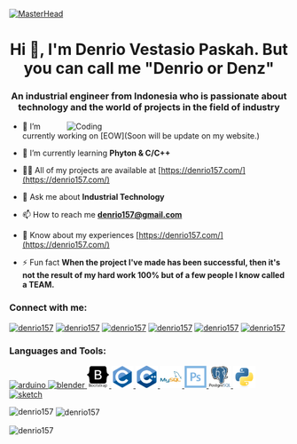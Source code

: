 [![MasterHead](https://i.postimg.cc/gJ7TQH3P/giphy-downsized-large.gif)](https://denrio157.com)
<h1 align="center">Hi 👋, I'm Denrio Vestasio Paskah.
  But you can call me "Denrio or Denz"</h1>
<h3 align="center">An industrial engineer from Indonesia who is passionate about technology and the world of projects in the field of industry</h3>
<img align="right" alt="Coding" width="400" src="https://clipart-library.com/images_k/construction-worker-silhouette-vector/construction-worker-silhouette-vector-4.png">



- 🔭 I’m currently working on [EOW](Soon will be update on my website.)

- 🌱 I’m currently learning **Phyton & C/C++**

- 👨‍💻 All of my projects are available at [https://denrio157.com/](https://denrio157.com/)

- 💬 Ask me about **Industrial Technology**

- 📫 How to reach me **denrio157@gmail.com**

- 📄 Know about my experiences [https://denrio157.com/](https://denrio157.com/)

- ⚡ Fun fact **When the project I've made has been successful, then it's not the result of my hard work 100% but of a few people I know called a TEAM.**

<h3 align="left">Connect with me:</h3>
<p align="left">
<a href="https://twitter.com/denrio157" target="blank"><img align="center" src="https://raw.githubusercontent.com/rahuldkjain/github-profile-readme-generator/master/src/images/icons/Social/twitter.svg" alt="denrio157" height="30" width="40" /></a>
<a href="https://linkedin.com/in/denrio157" target="blank"><img align="center" src="https://raw.githubusercontent.com/rahuldkjain/github-profile-readme-generator/master/src/images/icons/Social/linked-in-alt.svg" alt="denrio157" height="30" width="40" /></a>
<a href="https://fb.com/denrio157" target="blank"><img align="center" src="https://raw.githubusercontent.com/rahuldkjain/github-profile-readme-generator/master/src/images/icons/Social/facebook.svg" alt="denrio157" height="30" width="40" /></a>
<a href="https://instagram.com/denrio157" target="blank"><img align="center" src="https://raw.githubusercontent.com/rahuldkjain/github-profile-readme-generator/master/src/images/icons/Social/instagram.svg" alt="denrio157" height="30" width="40" /></a>
<a href="https://www.youtube.com/c/denrio157" target="blank"><img align="center" src="https://raw.githubusercontent.com/rahuldkjain/github-profile-readme-generator/master/src/images/icons/Social/youtube.svg" alt="denrio157" height="30" width="40" /></a>
<a href="https://discord.gg/denrio157" target="blank"><img align="center" src="https://raw.githubusercontent.com/rahuldkjain/github-profile-readme-generator/master/src/images/icons/Social/discord.svg" alt="denrio157" height="30" width="40" /></a>
</p>

<h3 align="left">Languages and Tools:</h3>
<p align="left"> <a href="https://www.arduino.cc/" target="_blank" rel="noreferrer"> <img src="https://cdn.worldvectorlogo.com/logos/arduino-1.svg" alt="arduino" width="40" height="40"/> </a> <a href="https://www.blender.org/" target="_blank" rel="noreferrer"> <img src="https://download.blender.org/branding/community/blender_community_badge_white.svg" alt="blender" width="40" height="40"/> </a> <a href="https://getbootstrap.com" target="_blank" rel="noreferrer"> <img src="https://raw.githubusercontent.com/devicons/devicon/master/icons/bootstrap/bootstrap-plain-wordmark.svg" alt="bootstrap" width="40" height="40"/> </a> <a href="https://www.cprogramming.com/" target="_blank" rel="noreferrer"> <img src="https://raw.githubusercontent.com/devicons/devicon/master/icons/c/c-original.svg" alt="c" width="40" height="40"/> </a> <a href="https://www.w3schools.com/cpp/" target="_blank" rel="noreferrer"> <img src="https://raw.githubusercontent.com/devicons/devicon/master/icons/cplusplus/cplusplus-original.svg" alt="cplusplus" width="40" height="40"/> </a> <a href="https://www.mysql.com/" target="_blank" rel="noreferrer"> <img src="https://raw.githubusercontent.com/devicons/devicon/master/icons/mysql/mysql-original-wordmark.svg" alt="mysql" width="40" height="40"/> </a> <a href="https://www.photoshop.com/en" target="_blank" rel="noreferrer"> <img src="https://raw.githubusercontent.com/devicons/devicon/master/icons/photoshop/photoshop-line.svg" alt="photoshop" width="40" height="40"/> </a> <a href="https://www.postgresql.org" target="_blank" rel="noreferrer"> <img src="https://raw.githubusercontent.com/devicons/devicon/master/icons/postgresql/postgresql-original-wordmark.svg" alt="postgresql" width="40" height="40"/> </a> <a href="https://www.python.org" target="_blank" rel="noreferrer"> <img src="https://raw.githubusercontent.com/devicons/devicon/master/icons/python/python-original.svg" alt="python" width="40" height="40"/> </a> <a href="https://www.sketch.com/" target="_blank" rel="noreferrer"> <img src="https://www.vectorlogo.zone/logos/sketchapp/sketchapp-icon.svg" alt="sketch" width="40" height="40"/> </a> </p>

<p><img align="left" src="https://github-readme-stats.vercel.app/api/top-langs?username=denrio157&show_icons=true&locale=en&layout=compact" alt="denrio157" /></p>

<p>&nbsp;<img align="center" src="https://github-readme-stats.vercel.app/api?username=denrio157&show_icons=true&locale=en" alt="denrio157" /></p>

<p><img align="center" src="https://github-readme-streak-stats.herokuapp.com/?user=denrio157&" alt="denrio157" /></p>
